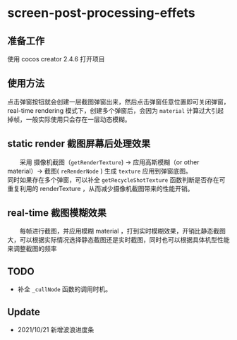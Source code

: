 # screen-post-processing-effets

## 准备工作

使用 cocos creator 2.4.6 打开项目

## 使用方法

点击弹窗按钮就会创建一层截图弹窗出来，然后点击弹窗任意位置即可关闭弹窗，real-time rendering 模式下，创建多个弹窗后，会因为 `material` 计算过大引起掉帧，一般实际使用只会存在一层动态模糊。

## static render 截图屏幕后处理效果

&emsp;&emsp;采用 摄像机截图（`getRenderTexture`) -> 应用高斯模糊（or other material）-> 截图( `reRenderNode` ) 生成 `texture` 应用到弹窗底图。<br>同时如果存在多个弹窗，可以补全 `getRecycleShotTexture` 函数判断是否存在可重复利用的 renderTexture ，从而减少摄像机截图带来的性能开销。

## real-time 截图模糊效果

&emsp;&emsp;每帧进行截图，并应用模糊 material ，打到实时模糊效果，开销比静态截图大，可以根据实际情况选择静态截图还是实时截图，同时也可以根据具体机型性能来调整截图的频率

## TODO

- 补全 `_cullNode` 函数的调用时机。

## Update

- 2021/10/21 新增波浪进度条